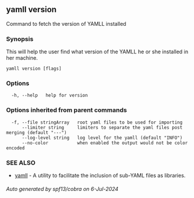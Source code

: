 ## yamll version

Command to fetch the version of YAMLL installed

### Synopsis

This will help the user find what version of the YAMLL he or she installed in her machine.

```
yamll version [flags]
```

### Options

```
  -h, --help   help for version
```

### Options inherited from parent commands

```
  -f, --file stringArray   root yaml files to be used for importing
      --limiter string     limiters to separate the yaml files post merging (default "---")
      --log-level string   log level for the yamll (default "INFO")
      --no-color           when enabled the output would not be color encoded
```

### SEE ALSO

* [yamll](yamll.md)	 - A utility to facilitate the inclusion of sub-YAML files as libraries.

###### Auto generated by spf13/cobra on 6-Jul-2024
